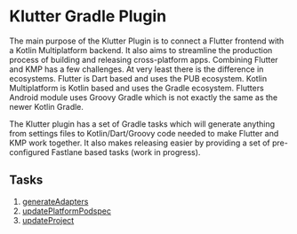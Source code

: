 # Klutter Gradle Plugin

The main purpose of the Klutter Plugin is to connect a Flutter frontend with a Kotlin Multiplatform backend.
It also aims to streamline the production process of building and releasing cross-platform apps.
Combining Flutter and KMP has a few challenges. At very least there is the difference in ecosystems.
Flutter is Dart based and uses the PUB ecosystem. Kotlin Multiplatform is Kotlin based and uses the Gradle ecosystem.
Flutters Android module uses Groovy Gradle which is not exactly the same as the newer Kotlin Gradle.

The Klutter plugin has a set of Gradle tasks which will generate anything from settings files to
Kotlin/Dart/Groovy code needed to make Flutter and KMP work together. It also makes releasing easier
by providing a set of pre-configured Fastlane based tasks (work in progress).

## Tasks
1. [generateAdapters](docs/doc_gradle_plugin_task_generate_adapter.md)
2. [updatePlatformPodspec](docs/doc_gradle_plugin_task_update_platform_podspec.md)
3. [updateProject](docs/doc_gradle_plugin_task_update_project.md)